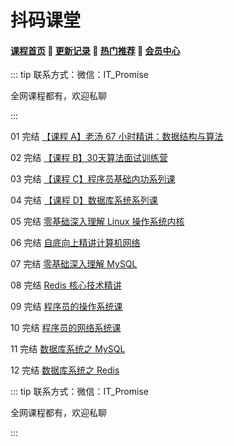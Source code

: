 # 抖码课堂

#### [**课程首页**](../../README.md) 💖 [**更新记录**](./gxjl-2023.md) 💖 [**热门推荐**](./rmtj.md) 💖 [**会员中心**](./vip.md)

::: tip
联系方式：微信：IT_Promise

全网课程都有，欢迎私聊

 

:::

01 完结 [【课程 A】老汤 67 小时精讲：数据结构与算法](https://appvpmptkl94774.pc.xiaoe-tech.com/detail/p_62458be2e4b01a4851eba30c/8?product_id=p_62458be2e4b01a4851eba30c)

02 完结 [【课程 B】30天算法面试训练营](https://appvpmptkl94774.pc.xiaoe-tech.com/detail/p_62458c0ce4b09dda1254e1b4/8?product_id=p_62458c0ce4b09dda1254e1b4)

03 完结 [【课程 C】程序员基础内功系列课](https://appvpmptkl94774.pc.xiaoe-tech.com/detail/p_61ce7550e4b05006f9c406d9/8?product_id=p_61ce7550e4b05006f9c406d9)

04 完结 [【课程 D】数据库系统系列课](https://appvpmptkl94774.pc.xiaoe-tech.com/p/t_pc/goods_pc_detail/goods_detail/course_2JzmpViqTJ6qnGe4swnWyLSRLI1)

05 完结 [零基础深入理解 Linux 操作系统内核](https://appvpmptkl94774.pc.xiaoe-tech.com/detail/p_6211d5ace4b054255d9fc222/8?product_id=p_6211d5ace4b054255d9fc222)

06 完结 [自底向上精讲计算机网络](https://appvpmptkl94774.pc.xiaoe-tech.com/detail/p_629ecae7e4b0812e17a361d3/8?product_id=p_629ecae7e4b0812e17a361d3)

07 完结 [零基础深入理解 MySQL](https://appvpmptkl94774.pc.xiaoe-tech.com/detail/p_62d95a44e4b0a51fef026985/8?product_id=p_62d95a44e4b0a51fef026985)

08 完结 [Redis 核心技术精讲](https://appvpmptkl94774.pc.xiaoe-tech.com/detail/p_62d95a88e4b0eca59c18d8d7/8?product_id=p_62d95a88e4b0eca59c18d8d7)

09 完结 [程序员的操作系统课](https://leaaiv.cn/project-1/doc-80/course_2K1RSjojVLIv3DTOVTsfQESvjuU)

10 完结 [程序员的网络系统课](https://appvpmptkl94774.pc.xiaoe-tech.com/p/t_pc/goods_pc_detail/goods_detail/course_2K1TGxCRxAHnn4MUzyXJKbwIjhH)

11 完结 [数据库系统之 MySQL](https://appvpmptkl94774.pc.xiaoe-tech.com/p/t_pc/goods_pc_detail/goods_detail/course_2K1UtLIxA5UUYbe886xiT974ocQ)

12 完结 [数据库系统之 Redis](https://appvpmptkl94774.pc.xiaoe-tech.com/p/t_pc/goods_pc_detail/goods_detail/course_2K1VfErGO5rCRhxAnSeqaEDx2eQ)



::: tip
联系方式：微信：IT_Promise

全网课程都有，欢迎私聊

 

:::